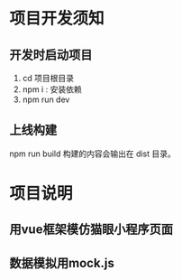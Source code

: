 # 项目开发须知
## 开发时启动项目
1. cd 项目根目录
1. npm i  : 安装依赖
1. npm run dev
## 上线构建
npm run build
构建的内容会输出在 dist 目录。

# 项目说明
## 用vue框架模仿猫眼小程序页面
## 数据模拟用mock.js 
